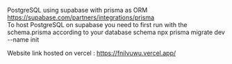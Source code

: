 PostgreSQL using supabase with prisma as ORM https://supabase.com/partners/integrations/prisma \
To host PostgreSQL on supabase you need to first run with the schema.prisma according to your database schema
npx prisma migrate dev --name init

Website link hosted on vercel : https://fnilvuwu.vercel.app/

